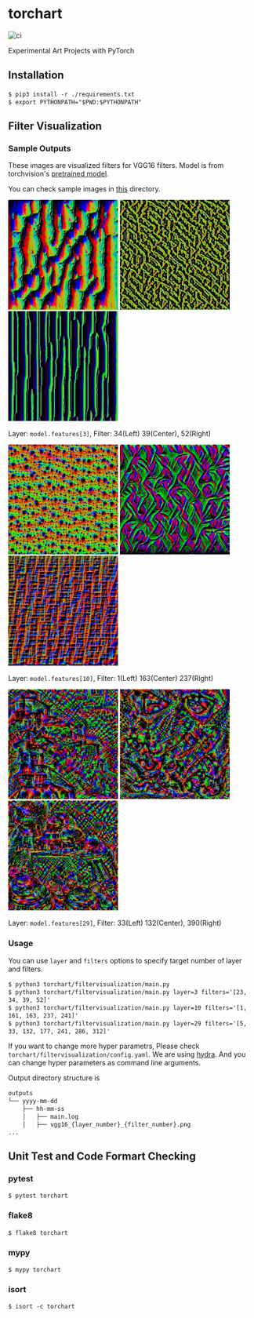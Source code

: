 # torchart

![ci](https://github.com/iizukak/torchart/workflows/ci/badge.svg?branch=main)

Experimental Art Projects with PyTorch

## Installation

```
$ pip3 install -r ./requirements.txt
$ export PYTHONPATH="$PWD:$PYTHONPATH"
```

## Filter Visualization

### Sample Outputs

These images are visualized filters for VGG16 filters.
Model is from torchvision's [pretrained model](https://pytorch.org/docs/stable/torchvision/models.html).

You can check sample images in [this](./sample_output/filtervisualization) directory.

<img src="sample_output/filtervisualization/vgg16_3_34.png" width=224px height=224px> <img src="sample_output/filtervisualization/vgg16_3_39.png" width=224px height=224px>  <img src="sample_output/filtervisualization/vgg16_3_52.png" width=224px height=224px>


Layer: `model.features[3]`, Filter: 34(Left) 39(Center), 52(Right)

<img src="sample_output/filtervisualization/vgg16_10_1.png" width=224px height=224px> <img src="sample_output/filtervisualization/vgg16_10_163.png" width=224px height=224px> <img src="sample_output/filtervisualization/vgg16_10_237.png" width=224px height=224px>

Layer: `model.features[10]`, Filter: 1(Left) 163(Center) 237(Right)

<img src="sample_output/filtervisualization/vgg16_29_33.png" width=224px height=224px> <img src="sample_output/filtervisualization/vgg16_29_132.png" width=224px height=224px> <img src="sample_output/filtervisualization/vgg16_29_390.png" width=224px height=224px>

Layer: `model.features[29]`, Filter: 33(Left) 132(Center), 390(Right)

### Usage

You can use `layer` and `filters` options to specify target number of layer and filters.

```
$ python3 torchart/filtervisualization/main.py
$ python3 torchart/filtervisualization/main.py layer=3 filters='[23, 34, 39, 52]'
$ python3 torchart/filtervisualization/main.py layer=10 filters='[1, 161, 163, 237, 241]'
$ python3 torchart/filtervisualization/main.py layer=29 filters='[5, 33, 132, 177, 241, 286, 312]'
```

If you want to change more hyper parametrs, Please check `torchart/filtervisualization/config.yaml`.
We are using [hydra](https://hydra.cc/). And you can change hyper parameters as command line arguments.

Output directory structure is

```
outputs
└── yyyy-mm-dd
    ├── hh-mm-ss
    │   ├── main.log
    │   ├── vgg16_{layer_number}_{filter_number}.png
...
```

## Unit Test and Code Formart Checking

### pytest

```
$ pytest torchart
```

### flake8

```
$ flake8 torchart
```

### mypy

```
$ mypy torchart
```

### isort

```
$ isort -c torchart
```
